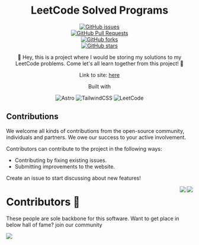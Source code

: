 <h1 align="center"> LeetCode Solved Programs </h1>
<div align="center">  
  
  [![GitHub issues](https://img.shields.io/github/issues/jsvigneshkanna/leetcode_solved_programs?logo=github)](https://github.com/jsvigneshkanna/leetcode_solved_programs/issues)  
  [![GitHub Pull Requests](https://img.shields.io/github/issues-pr/jsvigneshkanna/leetcode_solved_programs)](https://github.com/leetcode_solved_programs/pulls)  
  [![GitHub forks](https://img.shields.io/github/forks/jsvigneshkanna/leetcode_solved_programs?logo=github)](https://github.com/jsvigneshkanna/leetcode_solved_programs/network/members)  
  [![GitHub stars](https://img.shields.io/github/stars/jsvigneshkanna/leetcode_solved_programs?logo=github)](https://github.com/jsvigneshkanna/tleetcode_solved_programs/stargazers) 
  
</div>



<p align="center"> 🥸 Hey, this is a project where I would be storing my solutions to my LeetCode problems. Come let's all learn together from this project! 🍻 </p>

<div align="center">

Link to site: [here](https://vkleetcodesolutions.netlify.app/)

Built with

</div>

<div align="center">

![Astro](https://img.shields.io/badge/-Astro-000000?style=for-the-badge&logo=astro) ![TailwindCSS](https://img.shields.io/badge/tailwind%20css-000000.svg?style=for-the-badge&logo=tailwind-css&logoColor=38b2ac) ![LeetCode](https://img.shields.io/badge/LeetCode-000000?style=for-the-badge&logo=LeetCode&logoColor=#d16c06)

</div>



## Contributions
We welcome all kinds of contributions from the open-source community, individuals and partners. We owe our success to your active involvement.

Contributors can contribute to the project in the following ways:

- Contributing by fixing existing issues.
- Submitting improvements to the website.

Create an issue to start discussing about new features!

<img align="right" src="https://badges.frapsoft.com/os/v1/open-source.svg?v=103"> <img align="right" src="https://hits.dwyl.com/jsvigneshkanna/leetcode_solved_programs.svg?style=flat-square" >

# Contributors 🎉

These people are sole backbone for this software. Want to get place in below hall of fame? join our community

<a href="https://github.com/jsvigneshkanna/leetcode_solved_programs/graphs/contributors">
  <img src="https://contrib.rocks/image?repo=jsvigneshkanna/leetcode_solved_programs" />
</a>
